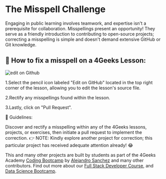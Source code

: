<!-- hide -->
# The Misspell Challenge
<!-- endhide -->

Engaging in public learning involves teamwork, and expertise isn't a prerequisite for collaboration. Misspellings present an opportunity! They serve as a friendly introduction to contributing to open-source projects; correcting a misspelling is simple and doesn't demand extensive GitHub or Git knowledge.

## 🔷 How to fix a misspell on a 4Geeks Lesson:  

![edit on Github](https://github.com/breatheco-de/the-misspell-chalenge/blob/master/assets/github-logo2.png?raw=true)

1.Select the pencil icon labeled "Edit on GitHub" located in the top right corner of the lesson, allowing you to edit the lesson's source file.

2.Rectify any misspellings found within the lesson.

3.Lastly, click on "Pull Request".

📝 Guidelines:

Discover and rectify a misspelling within any of the 4Geeks lessons, projects, or exercises, then initiate a pull request to implement the correction.
👉 NOTE: Kindly explore another project for correction; this particular project has received adequate attention already! 😂

This and many other projects are built by students as part of the 4Geeks Academy [Coding Bootcamp](https://4geeksacademy.com/us/coding-bootcamp) by [Alejandro Sanchez](https://twitter.com/alesanchezr) and many other contributors. Find out more about our [Full Stack Developer Course](https://4geeksacademy.com/us/coding-bootcamps/part-time-full-stack-developer), and [Data Science Bootcamp](https://4geeksacademy.com/us/coding-bootcamps/datascience-machine-learning).
